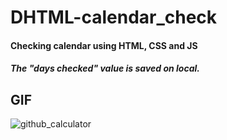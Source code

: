 # DHTML-calendar_check
#### Checking calendar using HTML, CSS and JS
##### The _"days checked"_ value is saved on local. 

## GIF
![github_calculator](https://github.com/deveju/DHTML-calendar_check/assets/117952692/b5f7e42f-e75a-4771-8e8c-081a60e150c6)
